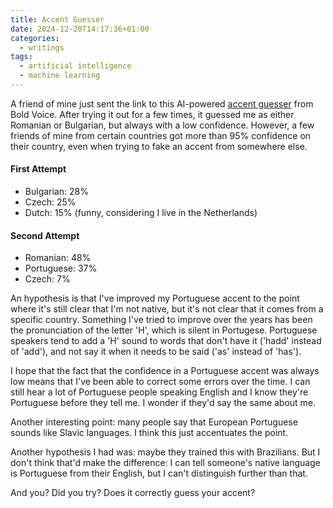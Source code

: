 ```yaml
---
title: Accent Guesser
date: 2024-12-20T14:17:36+01:00
categories:
  - writings
tags:
  - artificial intelligence
  - machine learning
---
```


A friend of mine just sent the link to this AI-powered [accent guesser](https://start.boldvoice.com/accent-guesser) from Bold Voice. After trying it out for a few times, it guessed me as either Romanian or Bulgarian, but always with a low confidence. However, a few friends of mine from certain countries got more than 95% confidence on their country, even when trying to fake an accent from somewhere else.

<!--more-->

#### First Attempt

- Bulgarian: 28%
- Czech: 25%
- Dutch: 15% (funny, considering I live in the Netherlands)

#### Second Attempt

- Romanian: 48%
- Portuguese: 37%
- Czech: 7%

An hypothesis is that I've improved my Portuguese accent to the point where it's still clear that I'm not native, but it's not clear that it comes from a specific country. Something I've tried to improve over the years has been the pronunciation of the letter 'H', which is silent in Portugese. Portuguese speakers tend to add a 'H' sound to words that don't have it ('hadd' instead of 'add'), and not say it when it needs to be said ('as' instead of 'has').

I hope that the fact that the confidence in a Portuguese accent was always low means that I've been able to correct some errors over the time. I can still hear a lot of Portuguese people speaking English and I know they're Portuguese before they tell me. I wonder if they'd say the same about me.

Another interesting point: many people say that European Portuguese sounds like Slavic languages. I think this just accentuates the point. 

Another hypothesis I had was: maybe they trained this with Brazilians. But I don't think that'd make the difference: I can tell someone's native language is Portuguese from their English, but I can't distinguish further than that.

And you? Did you try? Does it correctly guess your accent?
